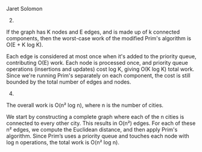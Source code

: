 Jaret Solomon

2) 
If the graph has K nodes and E edges, and is made up of k connected components, then the worst-case work of the modified Prim's algorithm is O(E + K log K).

Each edge is considered at most once when it's added to the priority queue, contributing O(E) work.
Each node is processed once, and priority queue operations (insertions and updates) cost log K, giving O(K log K) total work.
Since we're running Prim's separately on each component, the cost is still bounded by the total number of edges and nodes.


4) 
The overall work is O(n² log n), where n is the number of cities.

We start by constructing a complete graph where each of the n cities is connected to every other city. This results in O(n²) edges.
For each of these n² edges, we compute the Euclidean distance, and then apply Prim's algorithm.
Since Prim’s uses a priority queue and touches each node with log n operations, the total work is O(n² log n).
